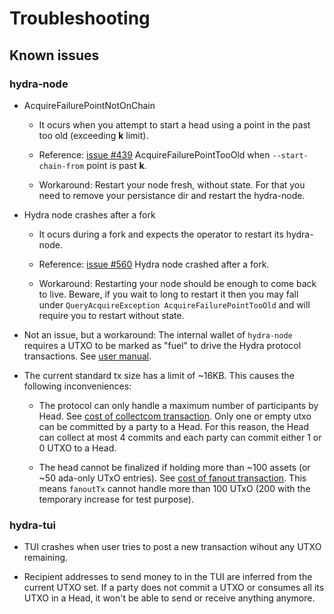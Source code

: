 # Troubleshooting

## Known issues

### hydra-node

- AcquireFailurePointNotOnChain

    + It ocurs when you attempt to start a head using a point in the past too old (exceeding **k** limit).

    + Reference: [issue #439](https://github.com/input-output-hk/hydra/issues/439) AcquireFailurePointTooOld when `--start-chain-from` point is past **k**.

    + Workaround: Restart your node fresh, without state. For that you need to remove your persistance dir and restart the hydra-node.

- Hydra node crashes after a fork

    + It ocurs during a fork and expects the operator to restart its hydra-node.

    + Reference: [issue #560](https://github.com/input-output-hk/hydra/issues/560) Hydra node crashed after a fork.
    
    + Workaround: Restarting your node should be enough to come back to live. Beware, if you wait to long to restart it then you may fall under `QueryAcquireException AcquireFailurePointTooOld` and will require you to restart without state.

- Not an issue, but a workaround: The internal wallet of `hydra-node` requires a UTXO to be marked as "fuel" to drive the Hydra protocol transactions. See [user manual](https://hydra.family/head-protocol/docs/getting-started/demo/with-docker/#seeding-the-network).

- The current standard tx size has a limit of ~16KB. This causes the following inconveniences:
    + The protocol can only handle a maximum number of participants by Head. See [cost of collectcom transaction](https://hydra.family/head-protocol/benchmarks/transaction-cost/#cost-of-collectcom-transaction). Only one or empty utxo can be committed by a party to a Head. For this reason, the Head can collect at most 4 commits and each party can commit either 1 or 0 UTXO to a Head.

    + The head cannot be finalized if holding more than ~100 assets (or ~50 ada-only UTxO entries). See [cost of fanout transaction](https://hydra.family/head-protocol/benchmarks/transaction-cost/#cost-of-fanout-transaction). This means `fanoutTx` cannot handle more than 100 UTxO (200 with the temporary increase for test purpose).

### hydra-tui

- TUI crashes when user tries to post a new transaction wihout any UTXO remaining.

- Recipient addresses to send money to in the TUI are inferred from the current UTXO set. If a party does not commit a UTXO or consumes all its UTXO in a Head, it won't be able to send or receive anything anymore.
